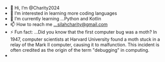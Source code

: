 - 👋 Hi, I’m @Charity2024
- 👀 I’m interested in learning more coding languages
- 🌱 I’m currently learning ...Python and Kotlin
- 📫 How to reach me ...silahcharity@gmail.com
- ⚡ Fun fact: ...Did you know that the first computer bug was a moth? In 1947, computer scientists at Harvard University found a moth stuck in a relay of the Mark II computer, causing it to malfunction. This incident is often credited as the origin of the term "debugging" in computing.
- 
<!---
Charity2024/Charity2024 is a ✨ special ✨ repository because its `README.md` (this file) appears on your GitHub profile.
You can click the Preview link to take a look at your changes.
--->
